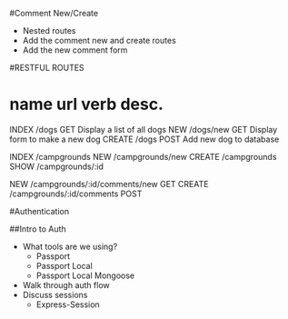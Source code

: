 #Comment New/Create
* Nested routes
* Add the comment new and create routes
* Add the new comment form


#RESTFUL ROUTES

name      url         verb        desc.
================================================
INDEX    /dogs       GET         Display a list of all dogs
NEW      /dogs/new   GET         Display form to make a new dog
CREATE   /dogs       POST        Add new dog to database

INDEX   /campgrounds
NEW     /campgrounds/new
CREATE  /campgrounds
SHOW    /campgrounds/:id

NEW     /campgrounds/:id/comments/new    GET
CREATE  /campgrounds/:id/comments        POST

#Authentication

##Intro to Auth
* What tools are we using?
    * Passport
    * Passport Local
    * Passport Local Mongoose
* Walk through auth flow
* Discuss sessions
    * Express-Session
